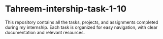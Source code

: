# Tahreem-intership-task-1-10
This repository contains all the tasks, projects, and assignments completed during my internship.  Each task is organized for easy navigation, with clear documentation and relevant resources.
